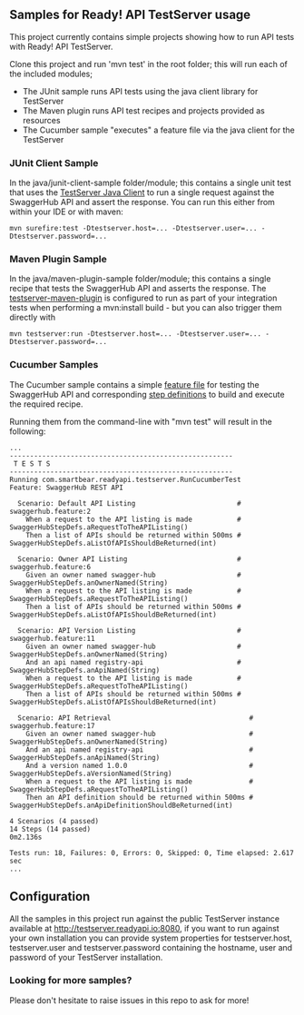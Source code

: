 ## Samples for Ready! API TestServer usage

This project currently contains simple projects showing how to run API tests with 
Ready! API TestServer.

Clone this project and run 'mvn test' in the root folder; this will run each of the included modules;
- The JUnit sample runs API tests using the java client library for TestServer
- The Maven plugin runs API test recipes and projects provided as resources
- The Cucumber sample "executes" a feature file via the java client for the TestServer 

### JUnit Client Sample

In the java/junit-client-sample folder/module; this contains a single unit test that uses the 
[TestServer Java Client](https://github.com/SmartBear/ready-api-testserver-client) to run a single request
against the SwaggerHub API and assert the response. You can run this either from within your
IDE or with maven:

```
mvn surefire:test -Dtestserver.host=... -Dtestserver.user=... -Dtestserver.password=...
```

### Maven Plugin Sample

In the java/maven-plugin-sample folder/module; this contains a single recipe that tests the SwaggerHub API 
and asserts the response. The [testserver-maven-plugin](https://github.com/olensmar/readyapi-testserver-maven-plugin) 
is configured to run as part of your integration tests when performing a mvn:install build - but you can also 
trigger them directly with 

```
mvn testserver:run -Dtestserver.host=... -Dtestserver.user=... -Dtestserver.password=...
```

### Cucumber Samples

The Cucumber sample contains a simple [feature file](https://github.com/SmartBear/ready-api-testserver-samples/blob/master/java/cucumber-sample/src/test/resources/cucumber/swaggerhub.feature) for testing the SwaggerHub API 
and corresponding [step definitions](https://github.com/SmartBear/ready-api-testserver-samples/blob/master/java/cucumber-sample/src/test/java/com/smartbear/readyapi/testserver/SwaggerHubStepDefs.java) to build and execute the required recipe. 

Running them from the command-line with "mvn test" will result in the following:

```
...
-------------------------------------------------------
 T E S T S
-------------------------------------------------------
Running com.smartbear.readyapi.testserver.RunCucumberTest
Feature: SwaggerHub REST API

  Scenario: Default API Listing                         # swaggerhub.feature:2
    When a request to the API listing is made           # SwaggerHubStepDefs.aRequestToTheAPIListing()
    Then a list of APIs should be returned within 500ms # SwaggerHubStepDefs.aListOfAPIsShouldBeReturned(int)

  Scenario: Owner API Listing                           # swaggerhub.feature:6
    Given an owner named swagger-hub                    # SwaggerHubStepDefs.anOwnerNamed(String)
    When a request to the API listing is made           # SwaggerHubStepDefs.aRequestToTheAPIListing()
    Then a list of APIs should be returned within 500ms # SwaggerHubStepDefs.aListOfAPIsShouldBeReturned(int)

  Scenario: API Version Listing                         # swaggerhub.feature:11
    Given an owner named swagger-hub                    # SwaggerHubStepDefs.anOwnerNamed(String)
    And an api named registry-api                       # SwaggerHubStepDefs.anApiNamed(String)
    When a request to the API listing is made           # SwaggerHubStepDefs.aRequestToTheAPIListing()
    Then a list of APIs should be returned within 500ms # SwaggerHubStepDefs.aListOfAPIsShouldBeReturned(int)

  Scenario: API Retrieval                                  # swaggerhub.feature:17
    Given an owner named swagger-hub                       # SwaggerHubStepDefs.anOwnerNamed(String)
    And an api named registry-api                          # SwaggerHubStepDefs.anApiNamed(String)
    And a version named 1.0.0                              # SwaggerHubStepDefs.aVersionNamed(String)
    When a request to the API listing is made              # SwaggerHubStepDefs.aRequestToTheAPIListing()
    Then an API definition should be returned within 500ms # SwaggerHubStepDefs.anApiDefinitionShouldBeReturned(int)

4 Scenarios (4 passed)
14 Steps (14 passed)
0m2.136s

Tests run: 18, Failures: 0, Errors: 0, Skipped: 0, Time elapsed: 2.617 sec
...
```

## Configuration

All the samples in this project run against the public TestServer instance available at 
http://testserver.readyapi.io:8080, if you want to run against your own installation you
can provide system properties for testserver.host, testserver.user and testserver.password 
containing the hostname, user and password of your TestServer installation. 


### Looking for more samples?

Please don't hesitate to raise issues in this repo to ask for more!
